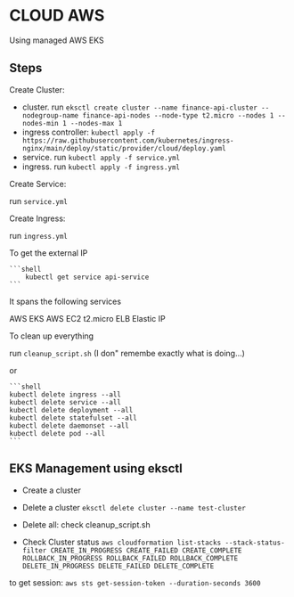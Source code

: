 # CLOUD AWS

Using managed AWS EKS

## Steps 

Create Cluster:

- cluster. run `eksctl create cluster --name finance-api-cluster --nodegroup-name finance-api-nodes --node-type t2.micro --nodes 1 --nodes-min 1 --nodes-max 1`  
- ingress controller: `kubectl apply -f https://raw.githubusercontent.com/kubernetes/ingress-nginx/main/deploy/static/provider/cloud/deploy.yaml`
- service. run `kubectl apply -f service.yml`
- ingress. run `kubectl apply -f ingress.yml`

Create Service:

run `service.yml`

Create Ingress:

run `ingress.yml`

To get the external IP

    ```shell
        kubectl get service api-service
    ```

It spans the following services

AWS EKS
AWS EC2 t2.micro
ELB
Elastic IP

To clean up everything

run `cleanup_script.sh` (I don" remembe exactly what is doing...)

or 

    ```shell
    kubectl delete ingress --all
    kubectl delete service --all
    kubectl delete deployment --all
    kubectl delete statefulset --all
    kubectl delete daemonset --all
    kubectl delete pod --all
    ```

## EKS Management using eksctl

- Create a cluster

- Delete a cluster `eksctl delete cluster --name test-cluster`
- Delete all: check cleanup_script.sh

- Check Cluster status `aws cloudformation list-stacks --stack-status-filter CREATE_IN_PROGRESS CREATE_FAILED CREATE_COMPLETE ROLLBACK_IN_PROGRESS ROLLBACK_FAILED ROLLBACK_COMPLETE DELETE_IN_PROGRESS DELETE_FAILED DELETE_COMPLETE`

to get session: `aws sts get-session-token --duration-seconds 3600`
